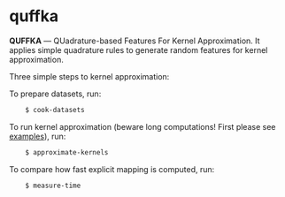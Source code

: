 # quffka

**QUFFKA** &mdash; QUadrature-based Features For Kernel Approximation. It
applies simple quadrature rules to generate random features for kernel
approximation.

Three simple steps to kernel approximation:

To prepare datasets, run:

```bash
    $ cook-datasets
```

To run kernel approximation (beware long computations! First please see
[examples](notebooks/Examples.ipynb)), run:

```bash
    $ approximate-kernels
```

To compare how fast explicit mapping is computed, run:

```bash
    $ measure-time
```
